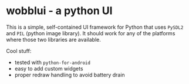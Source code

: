
# wobblui - a python UI

This is a simple, self-contained UI framework for Python that uses
`PySDL2` and `PIL` (python image library). It should work for any
of the platforms where those two libraries are available.

Cool stuff:

- tested with `python-for-android`
- easy to add custom widgets
- proper redraw handling to avoid battery drain

